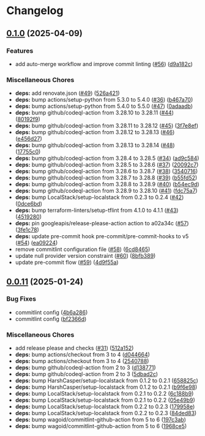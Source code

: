 # Changelog

## [0.1.0](https://github.com/opzkit/terraform-aws-k8s-network/compare/v0.0.11...v0.1.0) (2025-04-09)


### Features

* add auto-merge workflow and improve commit linting ([#56](https://github.com/opzkit/terraform-aws-k8s-network/issues/56)) ([d9a182c](https://github.com/opzkit/terraform-aws-k8s-network/commit/d9a182c7de3e729501b7378ecbbbd48fec5ee917))


### Miscellaneous Chores

* **deps:** add renovate.json ([#49](https://github.com/opzkit/terraform-aws-k8s-network/issues/49)) ([526a421](https://github.com/opzkit/terraform-aws-k8s-network/commit/526a4216b2501971221df612db0157233a82c9a6))
* **deps:** bump actions/setup-python from 5.3.0 to 5.4.0 ([#36](https://github.com/opzkit/terraform-aws-k8s-network/issues/36)) ([b467a70](https://github.com/opzkit/terraform-aws-k8s-network/commit/b467a7011856ce71d29a1b2389e79619dee18f37))
* **deps:** bump actions/setup-python from 5.4.0 to 5.5.0 ([#47](https://github.com/opzkit/terraform-aws-k8s-network/issues/47)) ([0adaadb](https://github.com/opzkit/terraform-aws-k8s-network/commit/0adaadbd44b5a55cc3d4845ad4c09fcd34b88eb2))
* **deps:** bump github/codeql-action from 3.28.10 to 3.28.11 ([#44](https://github.com/opzkit/terraform-aws-k8s-network/issues/44)) ([80192f9](https://github.com/opzkit/terraform-aws-k8s-network/commit/80192f98684d15e1aec46f125c380ef1b361317f))
* **deps:** bump github/codeql-action from 3.28.11 to 3.28.12 ([#45](https://github.com/opzkit/terraform-aws-k8s-network/issues/45)) ([3f7e8ef](https://github.com/opzkit/terraform-aws-k8s-network/commit/3f7e8eff5264889ccd9dff33b5c2b44fa75a2502))
* **deps:** bump github/codeql-action from 3.28.12 to 3.28.13 ([#46](https://github.com/opzkit/terraform-aws-k8s-network/issues/46)) ([e456d27](https://github.com/opzkit/terraform-aws-k8s-network/commit/e456d278e6c8d59b260ca884090ccc55bb79da83))
* **deps:** bump github/codeql-action from 3.28.13 to 3.28.14 ([#48](https://github.com/opzkit/terraform-aws-k8s-network/issues/48)) ([17755c0](https://github.com/opzkit/terraform-aws-k8s-network/commit/17755c0b08d0334f5ba0aeda9d2b8ef35873a490))
* **deps:** bump github/codeql-action from 3.28.4 to 3.28.5 ([#34](https://github.com/opzkit/terraform-aws-k8s-network/issues/34)) ([ad9c584](https://github.com/opzkit/terraform-aws-k8s-network/commit/ad9c584ff618418011fa546a8378ba93bb94780f))
* **deps:** bump github/codeql-action from 3.28.5 to 3.28.6 ([#37](https://github.com/opzkit/terraform-aws-k8s-network/issues/37)) ([20092c7](https://github.com/opzkit/terraform-aws-k8s-network/commit/20092c77a29a94dffea2a31d992b427d0f856a3d))
* **deps:** bump github/codeql-action from 3.28.6 to 3.28.7 ([#38](https://github.com/opzkit/terraform-aws-k8s-network/issues/38)) ([3540716](https://github.com/opzkit/terraform-aws-k8s-network/commit/35407162ff44272750f4f0207de40d19a21d6c6a))
* **deps:** bump github/codeql-action from 3.28.7 to 3.28.8 ([#39](https://github.com/opzkit/terraform-aws-k8s-network/issues/39)) ([b55fd52](https://github.com/opzkit/terraform-aws-k8s-network/commit/b55fd523fcce1e8792dff3d205bb115a5615234d))
* **deps:** bump github/codeql-action from 3.28.8 to 3.28.9 ([#40](https://github.com/opzkit/terraform-aws-k8s-network/issues/40)) ([b54ec9d](https://github.com/opzkit/terraform-aws-k8s-network/commit/b54ec9d12a3ef71a443e78894ad0784d78250606))
* **deps:** bump github/codeql-action from 3.28.9 to 3.28.10 ([#41](https://github.com/opzkit/terraform-aws-k8s-network/issues/41)) ([fdc75a7](https://github.com/opzkit/terraform-aws-k8s-network/commit/fdc75a70556c3e9ad362d08738312840f9429ab9))
* **deps:** bump LocalStack/setup-localstack from 0.2.3 to 0.2.4 ([#42](https://github.com/opzkit/terraform-aws-k8s-network/issues/42)) ([0dce6bd](https://github.com/opzkit/terraform-aws-k8s-network/commit/0dce6bd1da1aebbfb599f8eb5334acd7c2ad8b8d))
* **deps:** bump terraform-linters/setup-tflint from 4.1.0 to 4.1.1 ([#43](https://github.com/opzkit/terraform-aws-k8s-network/issues/43)) ([4519280](https://github.com/opzkit/terraform-aws-k8s-network/commit/4519280aef827d93180289f0c218eb982727c738))
* **deps:** pin googleapis/release-please-action action to a02a34c ([#57](https://github.com/opzkit/terraform-aws-k8s-network/issues/57)) ([3fe1c78](https://github.com/opzkit/terraform-aws-k8s-network/commit/3fe1c7891ad4b262faeb84f823cc7ed2ffe49119))
* **deps:** update pre-commit hook pre-commit/pre-commit-hooks to v5 ([#54](https://github.com/opzkit/terraform-aws-k8s-network/issues/54)) ([ea09224](https://github.com/opzkit/terraform-aws-k8s-network/commit/ea092241459142edf33d56afb6d63f82ac066458))
* remove commitlint configuration file ([#58](https://github.com/opzkit/terraform-aws-k8s-network/issues/58)) ([6cd8465](https://github.com/opzkit/terraform-aws-k8s-network/commit/6cd8465ef36809284ee4438a2f568fb935ddcb9d))
* update null provider version constraint ([#60](https://github.com/opzkit/terraform-aws-k8s-network/issues/60)) ([8bfb389](https://github.com/opzkit/terraform-aws-k8s-network/commit/8bfb389ad2997a19700df4a7c49405b2dd2d4af4))
* update pre-commit flow ([#59](https://github.com/opzkit/terraform-aws-k8s-network/issues/59)) ([4d9f55a](https://github.com/opzkit/terraform-aws-k8s-network/commit/4d9f55a8054be4d02985ddf5920ba452c9cefe83))

## [0.0.11](https://github.com/opzkit/terraform-aws-k8s-network/compare/v0.0.10...v0.0.11) (2025-01-24)


### Bug Fixes

* commitlint config ([4b6a286](https://github.com/opzkit/terraform-aws-k8s-network/commit/4b6a286bc855acb76f35a00990e7da9fd436c949))
* commitlint config ([bf2366d](https://github.com/opzkit/terraform-aws-k8s-network/commit/bf2366d9480ea2c1d95e254de7dd14cdb3d122d7))


### Miscellaneous Chores

* add release please and checks ([#31](https://github.com/opzkit/terraform-aws-k8s-network/issues/31)) ([512a152](https://github.com/opzkit/terraform-aws-k8s-network/commit/512a15291d48651f76aa2a81b676924aa90cbef1))
* **deps:** bump actions/checkout from 3 to 4 ([d044664](https://github.com/opzkit/terraform-aws-k8s-network/commit/d044664031859bb5848815d79b4efa04c0cdb1e5))
* **deps:** bump actions/checkout from 3 to 4 ([2540788](https://github.com/opzkit/terraform-aws-k8s-network/commit/25407886c3cf2204b7482515949a7296b5cdf841))
* **deps:** bump github/codeql-action from 2 to 3 ([d138771](https://github.com/opzkit/terraform-aws-k8s-network/commit/d138771c8411029ab878ae8303a41cddb63a0ac1))
* **deps:** bump github/codeql-action from 2 to 3 ([5dbad2c](https://github.com/opzkit/terraform-aws-k8s-network/commit/5dbad2cbe6bd008b9f9df4e8bc5e26837130b939))
* **deps:** bump HarshCasper/setup-localstack from 0.1.2 to 0.2.1 ([658825c](https://github.com/opzkit/terraform-aws-k8s-network/commit/658825c91d3e70ac0c00bdb9c540c635c865ba97))
* **deps:** bump HarshCasper/setup-localstack from 0.1.2 to 0.2.1 ([b9f6e98](https://github.com/opzkit/terraform-aws-k8s-network/commit/b9f6e982a2649eb1d79edaf0e1bfcaac19025b53))
* **deps:** bump LocalStack/setup-localstack from 0.2.1 to 0.2.2 ([6c188b9](https://github.com/opzkit/terraform-aws-k8s-network/commit/6c188b9441feb8391135fcd7d5b8b76f47ecb4a6))
* **deps:** bump LocalStack/setup-localstack from 0.2.1 to 0.2.2 ([05e49b9](https://github.com/opzkit/terraform-aws-k8s-network/commit/05e49b90a9d6f7b6885811c61c9283b387fd6d1f))
* **deps:** bump LocalStack/setup-localstack from 0.2.2 to 0.2.3 ([179958e](https://github.com/opzkit/terraform-aws-k8s-network/commit/179958e9b3e74a53b98ad4437be80a8541413a11))
* **deps:** bump LocalStack/setup-localstack from 0.2.2 to 0.2.3 ([84ded83](https://github.com/opzkit/terraform-aws-k8s-network/commit/84ded830fe24ef54da344942b63663966fac3869))
* **deps:** bump wagoid/commitlint-github-action from 5 to 6 ([197c3ab](https://github.com/opzkit/terraform-aws-k8s-network/commit/197c3ab67ec5394456ef0efb6039c27dfb482eef))
* **deps:** bump wagoid/commitlint-github-action from 5 to 6 ([1968ce5](https://github.com/opzkit/terraform-aws-k8s-network/commit/1968ce55b4afd5190679b1d0c2f12a2e489df682))

